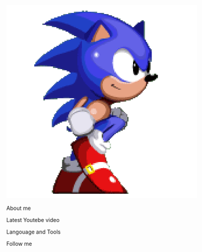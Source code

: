 [![Header](https://github.com/Svjatoslav22/Svjatoslav22/blob/main/assets/sonik.gif)](https://www.tiktok.com/@ttwaq_)

About me

Latest Youtebe video

Langouage and Tools 

Follow me